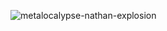 ![metalocalypse-nathan-explosion](https://github.com/user-attachments/assets/6d21f728-fce1-4d59-b012-083f75163bd1)
